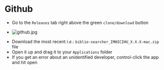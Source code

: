 # Github
* Go to the `Releases` tab right above the green `clone/download` button
- ![github.jpg](https://bitbucket.org/repo/yprLRxE/images/2861323947-clone_or_download.jpeg)
* Download the most recent _i.e._: `biblio-searcher_IMHICIHU_X.X.X-mac.zip` file
* Open it up and drag it to your `Applications` folder
* If you get an error about an unidentified developer, control-click the app and hit open